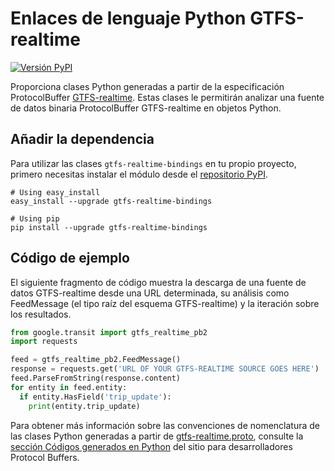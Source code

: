 # Enlaces de lenguaje Python GTFS-realtime

[![Versión PyPI](https://badge.fury.io/py/gtfs-realtime-bindings.svg)](http://badge.fury.io/py/gtfs-realtime-bindings)

Proporciona clases Python generadas a partir de la especificación ProtocolBuffer [GTFS-realtime](https://github.com/google/transit/tree/master/gtfs-realtime). Estas clases le permitirán analizar una fuente de datos binaria ProtocolBuffer GTFS-realtime en objetos Python.

## Añadir la dependencia

Para utilizar las clases `gtfs-realtime-bindings` en tu propio proyecto, primero necesitas instalar el módulo desde el [repositorio PyPI](https://pypi.python.org/pypi/gtfs-realtime-bindings).

    # Using easy_install
    easy_install --upgrade gtfs-realtime-bindings

    # Using pip
    pip install --upgrade gtfs-realtime-bindings

## Código de ejemplo

El siguiente fragmento de código muestra la descarga de una fuente de datos GTFS-realtime desde una URL determinada, su análisis como FeedMessage (el tipo raíz del esquema GTFS-realtime) y la iteración sobre los resultados.

```python
from google.transit import gtfs_realtime_pb2
import requests

feed = gtfs_realtime_pb2.FeedMessage()
response = requests.get('URL OF YOUR GTFS-REALTIME SOURCE GOES HERE')
feed.ParseFromString(response.content)
for entity in feed.entity:
  if entity.HasField('trip_update'):
    print(entity.trip_update)
```

Para obtener más información sobre las convenciones de nomenclatura de las clases Python generadas a partir de [gtfs-realtime.proto](https://github.com/google/transit/blob/master/gtfs-realtime/proto/gtfs-realtime.proto), consulte la [sección Códigos generados en Python](https://developers.google.com/protocol-buffers/docs/reference/python-generated) del sitio para desarrolladores Protocol Buffers.
